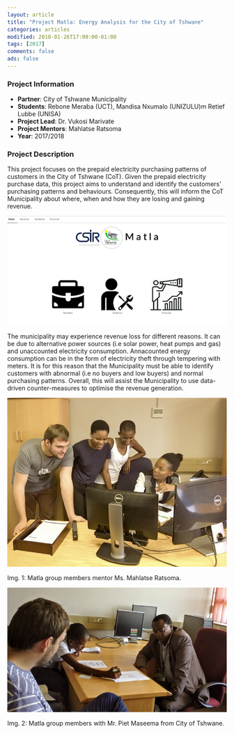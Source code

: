 ```yaml
---
layout: article
title: "Project Matla: Energy Analysis for the City of Tshwane"
categories: articles
modified: 2018-01-26T17:00:00-01:00
tags: [2017]
comments: false
ads: false
---
```



### Project Information

* **Partner**: City of Tshwane Municipality
* **Students**: Rebone Meraba (UCT), Mandisa Nxumalo (UNIZULU)m Retief Lubbe (UNISA)
* **Project Lead**: Dr. Vukosi Marivate
* **Project Mentors**: Mahlatse Ratsoma
* **Year**: 2017/2018

### Project Description

This project focuses on the prepaid electricity purchasing patterns of customers in the City of Tshwane (CoT). Given the prepaid electricity purchase data, this project aims to understand and identify the customers' purchasing patterns and behaviours. Consequently, this will inform the CoT Municipality about where, when and how they are losing and gaining revenue.

![Dash](/images/project-matla-dash.png)

The municipality may experience revenue loss for different reasons. It can be due to alternative power sources (i.e solar power, heat pumps and gas) and unaccounted electricity consumption. Annacounted energy consumption can be in the form of electricity theft through tempering with meters. It is for this reason that the Municipality must be able to identify customers with abnormal (i.e no buyers and low buyers) and normal purchasing patterns. Overall, this will assist the Municipality to use data-driven counter-measures to optimise the revenue generation.


![TeamMentor](/images/project-matla-mentor.jpg)

Img. 1: Matla group members mentor Ms. Mahlatse Ratsoma.

![TeamCOT](/images/project-matla-cot.jpg)

Img. 2: Matla group members with Mr. Piet Maseema from City of Tshwane.


